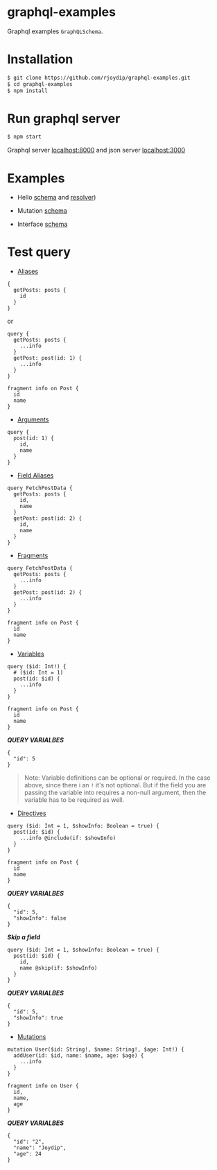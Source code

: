 # graphql-examples

Graphql examples `GraphQLSchema`.

# Installation

```sh
$ git clone https://github.com/rjoydip/graphql-examples.git
$ cd graphql-examples
$ npm install
```

# Run graphql server

```sh
$ npm start
```

Graphql server [localhost:8000](http://localhost:8000/graphql) and json server [localhost:3000](http://localhost:3000)

# Examples

* Hello [schema](https://github.com/rjoydip/graphql-examples/blob/master/schemas/hello.schema.js) and [resolver](https://github.com/rjoydip/graphql-examples/blob/master/resolvers/hello.resolver.js))

* Mutation [schema](https://github.com/rjoydip/graphql-examples/blob/master/schemas/mutation.schema.js)

* Interface [schema](https://github.com/rjoydip/graphql-examples/blob/master/schemas/interface.schema.js)

# Test query

- [Aliases](http://graphql.org/learn/queries/#aliases)

```
{
  getPosts: posts {
    id
  }
}
```

or

```
query {
  getPosts: posts {
    ...info
  }
  getPost: post(id: 1) {
    ...info
  }
}

fragment info on Post {
  id
  name
}
```

- [Arguments](http://graphql.org/learn/queries/#arguments)

```
query {
  post(id: 1) {
    id,
    name
  }
}
```

- [Field Aliases](http://graphql.org/learn/queries/#operation-name)

```
query FetchPostData {
  getPosts: posts {
    id,
    name
  }
  getPost: post(id: 2) {
    id,
    name
  }
}
```

- [Fragments](http://graphql.org/learn/queries/#fragments)

```
query FetchPostData {
  getPosts: posts {
    ...info
  }
  getPost: post(id: 2) {
    ...info
  }
}

fragment info on Post {
  id
  name
}
```

- [Variables](http://graphql.org/learn/queries/#variables)

```
query ($id: Int!) {
  # ($id: Int = 1)
  post(id: $id) {
    ...info
  }
}

fragment info on Post {
  id
  name
}
```

***QUERY VARIALBES***

```
{
  "id": 5
}
```

> Note: Variable definitions can be optional or required. In the case above, since there i an `!` it's not optional. But if the field you are passing the variable into requires a non-null argument, then the variable has to be required as well.

- [Directives](http://graphql.org/learn/queries/#directives)

```
query ($id: Int = 1, $showInfo: Boolean = true) {
  post(id: $id) {
    ...info @include(if: $showInfo)
  }
}

fragment info on Post {
  id
  name
}
```

***QUERY VARIALBES***

```
{
  "id": 5,
  "showInfo": false
}
```

***Skip a field***

```
query ($id: Int = 1, $showInfo: Boolean = true) {
  post(id: $id) {
    id,
    name @skip(if: $showInfo)
  }
}
```

***QUERY VARIALBES***

```
{
  "id": 5,
  "showInfo": true
}
```

- [Mutations](http://graphql.org/learn/queries/#mutations)

```
mutation User($id: String!, $name: String!, $age: Int!) {
  addUser(id: $id, name: $name, age: $age) {
    ...info
  }
}

fragment info on User {
  id,
  name,
  age
}
```

***QUERY VARIALBES***

```
{
  "id": "2",
  "name": "Joydip",
  "age": 24
}
```
